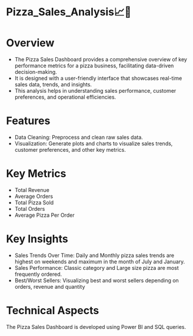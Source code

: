 # Pizza_Sales_Analysis📈🍕
# Overview
* The Pizza Sales Dashboard provides a comprehensive overview of key performance metrics for a pizza business, facilitating data-driven decision-making. 
* It is designed with a user-friendly interface that showcases real-time sales data, trends, and insights.
* This analysis helps in understanding sales performance, customer preferences, and operational efficiencies.

# Features
* Data Cleaning: Preprocess and clean raw sales data.
* Visualization: Generate plots and charts to visualize sales trends, customer preferences, and other key metrics.

# Key Metrics
* Total Revenue
* Average Orders
* Total Pizza Sold
* Total Orders
* Average Pizza Per Order

# Key Insights
* Sales Trends Over Time: Daily and Monthly pizza sales trends are highest on weekends and maximum in the month of July and January.
* Sales Performance: Classic category and Large size pizza are most frequently ordered.
* Best/Worst Sellers: Visualizing best and worst sellers depending on orders, revenue and quantity

# Technical Aspects
The Pizza Sales Dashboard is developed using Power BI and SQL queries.
